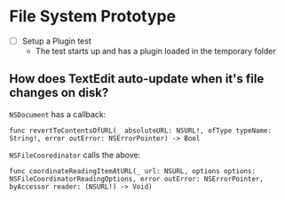 # File System Prototype

* [ ] Setup a Plugin test
	* The test starts up and has a plugin loaded in the temporary folder

## How does TextEdit auto-update when it's file changes on disk?

`NSDocument` has a callback:

	func revertToContentsOfURL(_ absoluteURL: NSURL!, ofType typeName: String!, error outError: NSErrorPointer) -> Bool

`NSFileCooredinator` calls the above:

	func coordinateReadingItemAtURL(_ url: NSURL, options options: NSFileCoordinatorReadingOptions, error outError: NSErrorPointer, byAccessor reader: (NSURL!) -> Void)